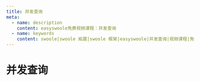 ```yaml
---
title: 并发查询
meta:
  - name: description
    content: easyswoole免费视频课程：并发查询
  - name: keywords
    content: swoole|swoole 拓展|swoole 框架|easyswoole|并发查询|视频课程|免费教程
---
```

# 并发查询
<script type="text/javascript" src="/Js/Ckplayer/ckplayer.js"></script>
<div class="video" style="width: 50rem;height: 30rem;"></div>
<script type="text/javascript">
    var videoObject = {
    		container: '.video',
    		variable: 'player',
    		video:'http://video-oss.easyswoole.com/%E5%85%A5%E9%97%A8%E6%95%99%E7%A8%8B1/%E5%8D%8F%E7%A8%8B%E5%B9%B6%E5%8F%91%E6%9F%A5%E8%AF%A2.mp4'
    	};
    var player=new ckplayer(videoObject);
</script>

